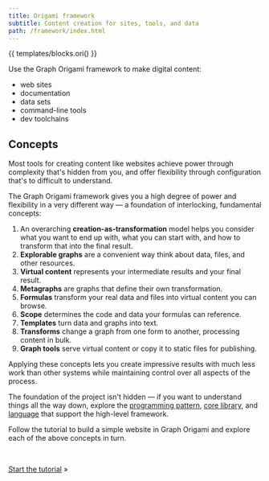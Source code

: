 ```yaml
---
title: Origami framework
subtitle: Content creation for sites, tools, and data
path: /framework/index.html
---
```


{{ templates/blocks.ori() }}

Use the Graph Origami framework to make digital content:

- web sites
- documentation
- data sets
- command-line tools
- dev toolchains

## Concepts

Most tools for creating content like websites achieve power through complexity that's hidden from you, and offer flexibility through configuration that's to difficult to understand.

The Graph Origami framework gives you a high degree of power and flexibility in a very different way — a foundation of interlocking, fundamental concepts:

1. An overarching **creation-as-transformation** model helps you consider what you want to end up with, what you can start with, and how to transform that into the final result.
1. **Explorable graphs** are a convenient way think about data, files, and other resources.
1. **Virtual content** represents your intermediate results and your final result.
1. **Metagraphs** are graphs that define their own transformation.
1. **Formulas** transform your real data and files into virtual content you can browse.
1. **Scope** determines the code and data your formulas can reference.
1. **Templates** turn data and graphs into text.
1. **Transforms** change a graph from one form to another, processing content in bulk.
1. **Graph tools** serve virtual content or copy it to static files for publishing.

Applying these concepts lets you create impressive results with much less work than other systems while maintaining control over all aspects of the process.

The foundation of the project isn't hidden — if you want to understand things all the way down, explore the [programming pattern](/pattern), [core library](/core), and [language](language) that support the high-level framework.

Follow the tutorial to build a simple website in Graph Origami and explore each of the above concepts in turn.

&nbsp;

[Start the tutorial](intro0.html) »
